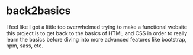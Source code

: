 # back2basics

I feel like I got a little too overwhelmed trying to make a functional website
this project is to get back to the basics of HTML and CSS in order to really learn the
basics before diving into more advanced features like bootstrap, npm, sass, etc.
